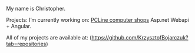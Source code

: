 My name is Christopher.

Projects:
I’m currently working on: [PCLine computer shops](https://github.com/KrzysztofBojarczuk/PCLine-computer-shops) Asp.net Webapi + Angular.

All of my projects are available at: (https://github.com/KrzysztofBojarczuk?tab=repositories)



